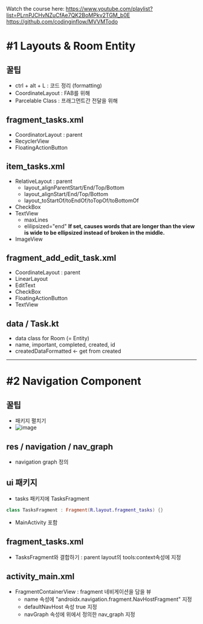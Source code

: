 Watch the course here: https://www.youtube.com/playlist?list=PLrnPJCHvNZuCfAe7QK2BoMPkv2TGM_b0E
https://github.com/codinginflow/MVVMTodo

# #1 Layouts & Room Entity

## 꿀팁
- ctrl + alt + L : 코드 정리 (formatting)
- CoordinateLayout : FAB를 위해
- Parcelable Class : 프래그먼트간 전달을 위해

## fragment_tasks.xml
- CoordinatorLayout : parent
- RecyclerView
- FloatingActionButton

## item_tasks.xml
- RelativeLayout : parent
  - layout_alignParentStart/End/Top/Bottom
  - layout_alignStart/End/Top/Bottom
  - layout_toStartOf/toEndOf/toTopOf/toBottomOf
- CheckBox
- TextView
  - maxLines
  - elilipsized="end" **If set, causes words that are longer than the view is wide to be ellipsized instead of broken in the middle.**
- ImageView

## fragment_add_edit_task.xml
- CoordinateLayout : parent
- LinearLayout
- EditText
- CheckBox
- FloatingActionButton
- TextView

## data / Task.kt
- data class for Room (= Entity)
- name, important, completed, created, id
- createdDataFormatted <- get from created

---

# #2 Navigation Component

## 꿀팁
- 패키지 펼치기
- ![image](https://user-images.githubusercontent.com/50735594/116652366-00f80000-a9c0-11eb-96e1-4a4448406c13.png)

## res / navigation / nav_graph
- navigation graph 정의

## ui 패키지
- tasks 패키지에 TasksFragment
```Kotlin
class TasksFragment : Fragment(R.layout.fragment_tasks) {}
```
- MainActivity 포함

## fragment_tasks.xml
- TasksFragment와 결합하기 : parent layout의 tools:context속성에 지정

## activity_main.xml
- FragmentContainerView : fragment 네비게이션을 담을 뷰
  - name 속성에 "androidx.navigation.fragment.NavHostFragment" 지정
  - defaultNavHost 속성 true 지정
  - navGraph 속성에 위에서 정의한 nav_graph 지정
